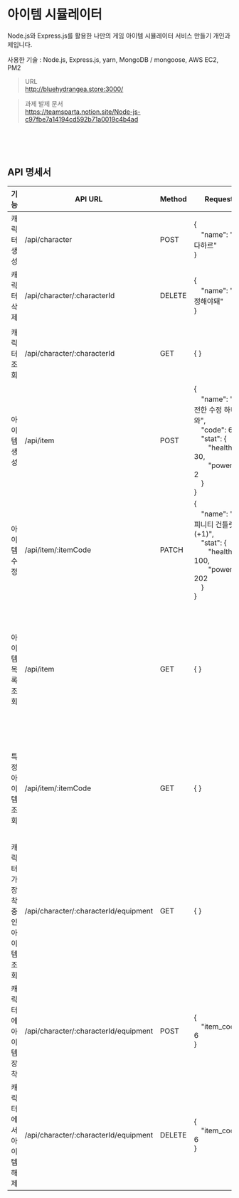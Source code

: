 # 아이템 시뮬레이터

Node.js와 Express.js를 활용한 나만의 게임 아이템 시뮬레이터 서비스 만들기 개인과제입니다.

사용한 기술 :
Node.js, Express.js, yarn, MongoDB / mongoose, AWS EC2, PM2

> URL<br>http://bluehydrangea.store:3000/

> 과제 발제 문서<br>https://teamsparta.notion.site/Node-js-c97fbe7a14194cd592b71a0019c4b4ad

<br><br><br>

## API 명세서
|기능|API URL|Method|Request|Response|
|---|---|---|---|---|
|캐릭터 생성|/api/character|POST|{<br>&emsp;"name": "엘다하르"<br>}|{<br>&emsp;"characterId": 7<br>}|
|캐릭터 삭제|/api/character/:characterId|DELETE|{<br>&emsp;"name": "수정해야돼"<br>}|{<br>&emsp;"characterId": 7<br>}|
|캐릭터 조회|/api/character/:characterId|GET|{ }|{<br>&emsp;"name": "엘다하르",<br>&emsp;"health": 500,<br>&emsp;"power": 100<br>}|
|아이템 생성|/api/item|POST|{<br>&emsp;"name": "온전한 수정 하니와",<br>&emsp;"code": 6,<br>&emsp;"stat": {<br>&emsp;&emsp;"health": 30,<br>&emsp;&emsp;"power": 2<br>&emsp;}<br>}|{<br>&emsp;"name": "온전한 수정 하니와",<br>&emsp;"code": 6,<br>&emsp;"stat": {<br>&emsp;&emsp;"health": 30,<br>&emsp;&emsp;"power": 2<br>&emsp;}<br>}|
|아이템 수정|/api/item/:itemCode|PATCH|{<br>&emsp;"name": "인피니티 건틀렛 (+1)",<br>&emsp;"stat": {<br>&emsp;&emsp;"health": 100,<br>&emsp;&emsp;"power": 202<br>&emsp;}<br>}|{ }|
|아이템 목록 조회|/api/item|GET|{ }|\[<br>&emsp;{<br>&emsp;&emsp;"code": 1,<br>&emsp;&emsp;"name": "인피니티 건틀렛 (+1)"<br>&emsp;},<br>&emsp;&emsp;...<br>&emsp;{<br>&emsp;&emsp;"code": 6,<br>&emsp;&emsp;"name": "온전한 수정 하니와"{<br>&emsp;}<br>\]|
|특정 아이템 조회|/api/item/:itemCode|GET|{ }|{<br>&emsp;"code": 1,<br>&emsp;"name": "인피니티 건틀렛 (+1)",<br>&emsp;"stat": {<br>&emsp;&emsp;"health": 100,<br>&emsp;&emsp;"power": 202<br>&emsp;}<br>}|
|캐릭터가 장착중인 아이템 조회|/api/character/:characterId/equipment|GET|{ }|\[<br>&emsp;{<br>&emsp;&emsp;"item_code": 2,<br>&emsp;&emsp;"item_name": "파워 스톤"<br>&emsp;},<br>&emsp;{<br>&emsp;&emsp;"item_code": 5,<br>&emsp;&emsp;"item_name": "다이아몬드 도끼"<br>&emsp;}<br>\]|
|캐릭터에 아이템 장착|/api/character/:characterId/equipment|POST|{<br>&emsp;"item_code": 6<br>}|{<br>&emsp;"equipment": \[<br>&emsp;&emsp;2,<br>&emsp;&emsp;5,<br>&emsp;&emsp;6<br>&emsp;\]<br>}|
|캐릭터에서 아이템 해제|/api/character/:characterId/equipment|DELETE|{<br>&emsp;"item_code": 6<br>}|{<br>&emsp;"equipment": \[<br>&emsp;&emsp;2,<br>&emsp;&emsp;5<br>&emsp;\]<br>}|
